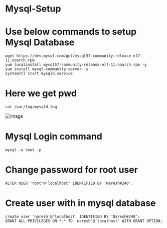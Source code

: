 # Mysql-Setup

# Use below commands to setup Mysql Database
    wget https://dev.mysql.com/get/mysql57-community-release-el7-11.noarch.rpm
    yum localinstall mysql57-community-release-el7-11.noarch.rpm -y
    yum install mysql-community-server -y
    systemctl start mysqld.service
  # Here we get pwd
    cat /var/log/mysqld.log
  ![image](https://user-images.githubusercontent.com/58024415/104094459-07e6ef80-52b7-11eb-84b6-5263c15b4faf.png)
# Mysql Login command
    mysql -u root -p
# Change password for root user
    ALTER USER 'root'@'localhost' IDENTIFIED BY 'Naresh#240';
# Create user with in mysql database
    create user 'naresh'@'localhost' IDENTIFIED BY 'Naresh#240';
    GRANT ALL PRIVILEGES ON *.* TO 'naresh'@'localhost' WITH GRANT OPTION;
